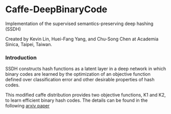 # Caffe-DeepBinaryCode

Implementation of the supervised semantics-preserving deep hashing (SSDH)

Created by Kevin Lin, Huei-Fang Yang, and Chu-Song Chen at Academia Sinica, Taipei, Taiwan.

### Introduction

SSDH constructs hash functions as a latent layer in a deep network in which binary codes are learned by the optimization of an objective function defined over classification error and other desirable properties of hash codes.

This modified caffe distribution provides two objective functions, K1 and K2, to learn efficient binary hash codes. The details can be found in the following [arxiv paper](http://arxiv.org/abs/1507.00101)


